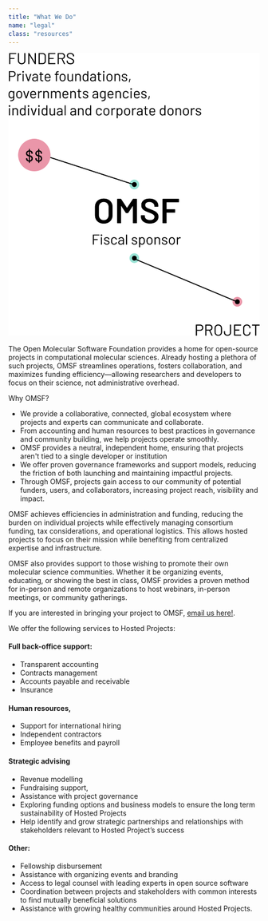 ```yaml
---
title: "What We Do"
name: "legal"
class: "resources"
---
```


![What We Do](/images/Fiscal-sponsor.svg)

The Open Molecular Software Foundation provides a home for open-source projects in computational molecular sciences. Already hosting a plethora of such projects, OMSF streamlines operations, fosters collaboration, and maximizes funding efficiency—allowing researchers and developers to focus on their science, not administrative overhead.

Why OMSF?
- We provide a collaborative, connected, global ecosystem where projects and experts can communicate and collaborate.
- From accounting and human resources to best practices in governance and community building, we help projects operate smoothly.
- OMSF provides a neutral, independent home, ensuring that projects aren't tied to a single developer or institution
- We offer proven governance frameworks and support models, reducing the friction of both launching and maintaining impactful projects.
- Through OMSF, projects gain access to our community of potential funders, users, and collaborators, increasing project reach, visibility and impact.

OMSF achieves efficiencies in administration and funding, reducing the burden on individual projects while effectively managing consortium funding, tax considerations, and operational logistics. This allows hosted projects to focus on their mission while benefiting from centralized expertise and infrastructure.

OMSF also provides support to those wishing to promote their own molecular science communities. Whether it be organizing events, educating, or showing the best in class, OMSF provides a proven method for in-person and remote organizations to host webinars, in-person meetings, or community gatherings.

If you are interested in bringing your project to OMSF, [email us here!](mailto:info@omsf.io).

We offer the following services to Hosted Projects:

#### Full back-office support:
  - Transparent accounting
  - Contracts management
  - Accounts payable and receivable
  - Insurance


#### Human resources,
  - Support for international hiring
  - Independent contractors
  - Employee benefits and payroll

#### Strategic advising
  - Revenue modelling
  - Fundraising support,
  - Assistance with project governance
  - Exploring funding options and business models to ensure the long term sustainability of Hosted Projects
  - Help identify and grow strategic partnerships and relationships with stakeholders relevant to Hosted Project’s success

#### Other:
  - Fellowship disbursement
  - Assistance with organizing events and branding
  - Access to legal counsel with leading experts in open source software
  - Coordination between projects and stakeholders with common interests to find mutually beneficial solutions
  - Assistance with growing healthy communities around Hosted Projects.

